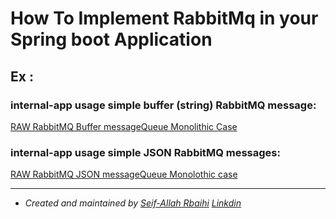 # How To Implement RabbitMq in your Spring boot Application

## Ex :
### internal-app usage simple buffer (string) RabbitMQ message:
[RAW RabbitMQ Buffer messageQueue Monolithic Case](BASIC_SAME_APP_USECASE.md)

### internal-app usage simple JSON RabbitMQ messages:
[RAW RabbitMQ JSON messageQueue Monolothic case](JSON_BASIC_SAME_APP_USECASE.md)


---

- *Created and maintained by [Seif-Allah Rbaihi]( https://github.com/rbaihis )*  *[Linkdin]( https://www.linkedin.com/in/seif-allah-rbaihi-2b6091126 )*
